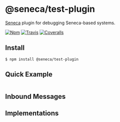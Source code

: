 # @seneca/test-plugin
[Seneca](senecajs.org) plugin for debugging Seneca-based systems.

[![Npm][BadgeNpm]][Npm]
[![Travis][BadgeTravis]][Travis]
[![Coveralls][BadgeCoveralls]][Coveralls]


## Install

```
$ npm install @seneca/test-plugin
```

## Quick Example

```
```


## Inbound Messages



## Implementations



[BadgeCoveralls]: https://coveralls.io/repos/senecajs/seneca-test-plugin/badge.svg?branch=master&service=github
[BadgeNpm]: https://badge.fury.io/js/senecajs/seneca-test-plugin.svg
[BadgeTravis]: https://travis-ci.org/senecajs/seneca-test-plugin.svg?branch=master
[Coveralls]: https://coveralls.io/github/senecajs/seneca-test-plugin?branch=master
[Npm]: https://www.npmjs.com/package/@seneca/test-plugin
[Travis]: https://travis-ci.org/senecajs/seneca-test-plugin?branch=master
